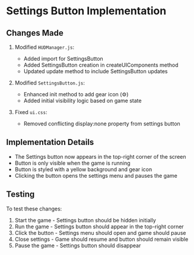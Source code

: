 # Settings Button Implementation

## Changes Made

1. Modified `HUDManager.js`:
   - Added import for SettingsButton
   - Added SettingsButton creation in createUIComponents method
   - Updated update method to include SettingsButton updates

2. Modified `SettingsButton.js`:
   - Enhanced init method to add gear icon (⚙️)
   - Added initial visibility logic based on game state

3. Fixed `ui.css`:
   - Removed conflicting display:none property from settings button

## Implementation Details

- The Settings button now appears in the top-right corner of the screen
- Button is only visible when the game is running
- Button is styled with a yellow background and gear icon
- Clicking the button opens the settings menu and pauses the game

## Testing

To test these changes:
1. Start the game - Settings button should be hidden initially
2. Run the game - Settings button should appear in the top-right corner
3. Click the button - Settings menu should open and game should pause
4. Close settings - Game should resume and button should remain visible
5. Pause the game - Settings button should disappear